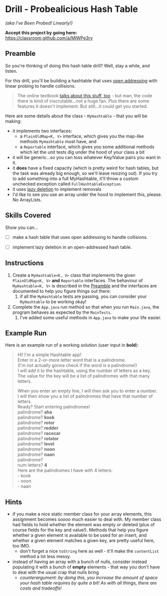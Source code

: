 # Drill - Probealicious Hash Table

_(aka I've Been Probed! Linearly!)_


**Accept this project by going here:** https://classroom.github.com/a/MlWPe3rv


## Preamble

So you're thinking of doing this hash table drill? Well, stay a while, and listen.

For this drill, you'll be building a hashtable that uses [open addressing](https://en.wikipedia.org/wiki/Open_addressing) with linear probing to handle collisions.

> The online textbook [talks about this stuff, too](http://opendatastructures.org/ods-java/5_2_LinearHashTable_Linear_.html) - but man, the code there is kind of inscrutable...not a huge fan. Plus there are some features it doesn't implement. But still...it could get you started.

Here are some details about the class - `MyHashtable` - that you will be making:

- it implements two interfaces:
  - a `PlainOldMap<K, V>` interface, which gives you the map-like methods `MyHashtable` must have, and
  - a `Reportable` interface, which gives you some additional methods which let the unit tests dig under the hood of your class a bit
- it will be generic...so you can toss whatever Key/Value pairs you want in it.
- it **does** have a fixed capacity (which is pretty weird for hash tables, but the task was already big enough, so we'll leave resizing out). If you try to add something into a full MyHashtable, it'll throw a custom unchecked exception called `FullHashtableException`.
- it uses [lazy deletion](https://en.wikipedia.org/wiki/Lazy_deletion) to implement removals 
- I'd like to see you use an array under the hood to implement this, please. No ArrayLists.


## Skills Covered

Show you can...

- [ ] make a hash table that uses open addressing to handle collisions.
- [ ] implement lazy deletion in an open-addressed hash table.


## Instructions

1. Create a `MyHashtable<K, V>` class that implements the given `PlainOldMap<K, V>`  **and** `Reportable` interfaces. The behaviour of `MyHashtable<K, V>` is described in the [Preamble](#preamble) and the interfaces are documented to help you figure things out there:
   1. if all the `MyHashtable` tests are passing, you can consider your `MyHashtable` to be working okay!
2. Complete the `App.java` run method so that when you run `Main.java`, the program behaves as expected by the `MainTests`.  
     1. I've added some useful methods in `App.java` to make your life easier.


## Example Run

Here is an example run of a working solution (user input in **bold**):


> Hi! I'm a simple Hashtable app!   
> Enter in a 2-or-more letter word that is a palindrome.  
(I'm not actually gonna check if the word *is* a palindrome!)  
I will add it to the hashtable, using the number of letters as a key.  
The value for the key will be a list of palindromes with that many letters.  
>  
> When you enter an empty line, I will then ask you to enter a number.  
I will then show you a list of palindromes that have that number of letters.  
Ready? Start entering palindromes!  
palindrome? **aha**  
palindrome? **kook**  
palindrome? **rotor**  
palindrome? **redder**  
palindrome? **racecar**  
palindrome? **rotator**  
palindrome? **level**  
palindrome? **noon**  
palindrome? **naan**  
palindrome?   
num letters? **4**  
Here are the palindromes I have with 4 letters:  
\- kook  
\- noon  
\- naan  



## Hints

- if you make a nice static member class for your array elements, this assignment becomes _soooo_ much easier to deal with. My member class had fields to hold whether the element was empty or deleted (plus of course fields for the key and value!). Methods that help you figure whether a given element is available to be used for an insert, and whether a given element matches a given key, are pretty useful here, too IMO.
  - don't forget a nice `toString` here as well - it'll make the `contentList` method a lot less messy.
- instead of having an array with a bunch of nulls, consider instead populating it with a bunch of **empty** elements - that way you don't have to deal with the usual crap that nulls bring 
  - _counterargument: by doing this, you increase the amount of space your hash table requires by quite a bit! As with all things, there are costs and tradeoffs!_